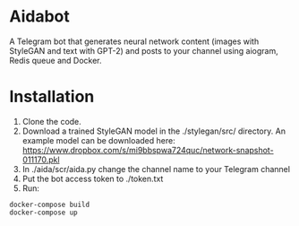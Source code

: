 # Aidabot
A Telegram bot that generates neural network content (images with StyleGAN and text with GPT-2) and posts to your channel using aiogram, Redis queue and Docker.

# Installation
1. Clone the code.
2. Download a trained StyleGAN model in the ./stylegan/src/ directory. An example model can be downloaded here: https://www.dropbox.com/s/mi9bbspwa724quc/network-snapshot-011170.pkl
3. In ./aida/scr/aida.py change the channel name to your Telegram channel
4. Put the bot access token to ./token.txt
5. Run:
```
docker-compose build
docker-compose up
```